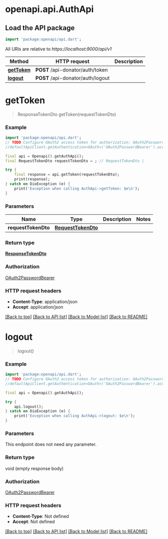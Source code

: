 # openapi.api.AuthApi

## Load the API package
```dart
import 'package:openapi/api.dart';
```

All URIs are relative to *https://localhost:9000/api/v1*

Method | HTTP request | Description
------------- | ------------- | -------------
[**getToken**](AuthApi.md#gettoken) | **POST** /api-donator/auth/token | 
[**logout**](AuthApi.md#logout) | **POST** /api-donator/auth/logout | 


# **getToken**
> ResponseTokenDto getToken(requestTokenDto)



### Example
```dart
import 'package:openapi/api.dart';
// TODO Configure OAuth2 access token for authorization: OAuth2PasswordBearer
//defaultApiClient.getAuthentication<OAuth>('OAuth2PasswordBearer').accessToken = 'YOUR_ACCESS_TOKEN';

final api = Openapi().getAuthApi();
final RequestTokenDto requestTokenDto = ; // RequestTokenDto | 

try {
    final response = api.getToken(requestTokenDto);
    print(response);
} catch on DioException (e) {
    print('Exception when calling AuthApi->getToken: $e\n');
}
```

### Parameters

Name | Type | Description  | Notes
------------- | ------------- | ------------- | -------------
 **requestTokenDto** | [**RequestTokenDto**](RequestTokenDto.md)|  | 

### Return type

[**ResponseTokenDto**](ResponseTokenDto.md)

### Authorization

[OAuth2PasswordBearer](../README.md#OAuth2PasswordBearer)

### HTTP request headers

 - **Content-Type**: application/json
 - **Accept**: application/json

[[Back to top]](#) [[Back to API list]](../README.md#documentation-for-api-endpoints) [[Back to Model list]](../README.md#documentation-for-models) [[Back to README]](../README.md)

# **logout**
> logout()



### Example
```dart
import 'package:openapi/api.dart';
// TODO Configure OAuth2 access token for authorization: OAuth2PasswordBearer
//defaultApiClient.getAuthentication<OAuth>('OAuth2PasswordBearer').accessToken = 'YOUR_ACCESS_TOKEN';

final api = Openapi().getAuthApi();

try {
    api.logout();
} catch on DioException (e) {
    print('Exception when calling AuthApi->logout: $e\n');
}
```

### Parameters
This endpoint does not need any parameter.

### Return type

void (empty response body)

### Authorization

[OAuth2PasswordBearer](../README.md#OAuth2PasswordBearer)

### HTTP request headers

 - **Content-Type**: Not defined
 - **Accept**: Not defined

[[Back to top]](#) [[Back to API list]](../README.md#documentation-for-api-endpoints) [[Back to Model list]](../README.md#documentation-for-models) [[Back to README]](../README.md)

